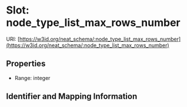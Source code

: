 # Slot: node_type_list_max_rows_number

URI: [https://w3id.org/neat_schema/:node_type_list_max_rows_number](https://w3id.org/neat_schema/:node_type_list_max_rows_number)



<!-- no inheritance hierarchy -->


## Properties

 * Range: integer



## Identifier and Mapping Information





